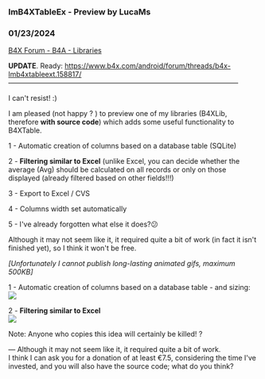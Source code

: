 ### lmB4XTableEx - Preview by LucaMs
### 01/23/2024
[B4X Forum - B4A - Libraries](https://www.b4x.com/android/forum/threads/158576/)

**UPDATE**. Ready: <https://www.b4x.com/android/forum/threads/b4x-lmb4xtableext.158817/>  
—————————————————————————————————  
  
I can't resist! :)  
  
I am pleased (not happy ? ) to preview one of my libraries (B4XLib, therefore **with source code**) which adds some useful functionality to B4XTable.  
  
1 - Automatic creation of columns based on a database table (SQLite)  
  
2 - **Filtering similar to Excel** (unlike Excel, you can decide whether the average (Avg) should be calculated on all records or only on those displayed (already filtered based on other fields!!!)  
  
3 - Export to Excel / CVS  
  
4 - Columns width set automatically  
  
5 - I've already forgotten what else it does?:confused:  
  
Although it may not seem like it, it required quite a bit of work (in fact it isn't finished yet), so I think it won't be free.  
  
  
*[Unfortunately I cannot publish long-lasting animated gifs, maximum 500KB]*  
  
1 - Automatic creation of columns based on a database table - and sizing:  
![](https://www.b4x.com/android/forum/attachments/149548)  
  
  
  
2 - **Filtering similar to Excel  
![](https://www.b4x.com/android/forum/attachments/149549)**  
  
  
Note: Anyone who copies this idea will certainly be killed! ?  
  
  
— Although it may not seem like it, it required quite a bit of work.   
I think I can ask you for a donation of at least €7.5, considering the time I've invested, and you will also have the source code; what do you think?